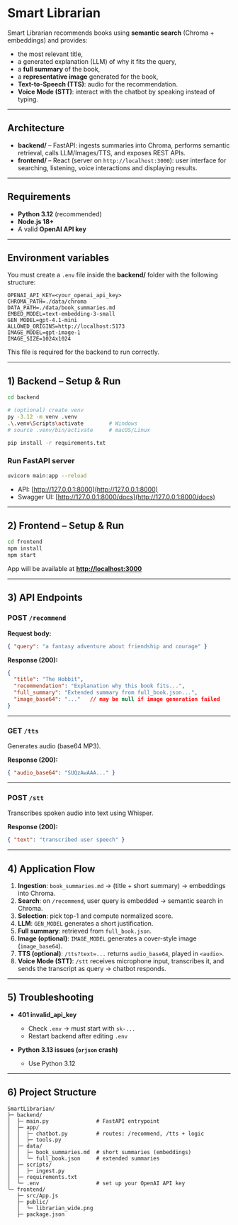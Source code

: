 # Smart Librarian 

Smart Librarian recommends books using **semantic search** (Chroma + embeddings) and provides:

* the most relevant title,
* a generated explanation (LLM) of why it fits the query,
* a **full summary** of the book,
* a **representative image** generated for the book,
* **Text-to-Speech (TTS)**: audio for the recommendation.
* **Voice Mode (STT)**: interact with the chatbot by speaking instead of typing.

---

## Architecture

* **backend/** – FastAPI: ingests summaries into Chroma, performs semantic retrieval, calls LLM/Images/TTS, and exposes REST APIs.
* **frontend/** – React (server on `http://localhost:3000`): user interface for searching, listening, voice interactions and displaying results.

---

## Requirements

* **Python 3.12** (recommended)
* **Node.js 18+** 
* A valid **OpenAI API key**

---

## Environment variables

You must create a `.env` file inside the **backend/** folder with the following structure:

```
OPENAI_API_KEY=<your_openai_api_key>
CHROMA_PATH=./data/chroma
DATA_PATH=./data/book_summaries.md
EMBED_MODEL=text-embedding-3-small
GEN_MODEL=gpt-4.1-mini
ALLOWED_ORIGINS=http://localhost:5173
IMAGE_MODEL=gpt-image-1
IMAGE_SIZE=1024x1024
```

This file is required for the backend to run correctly.

---

## 1) Backend – Setup & Run

```bash
cd backend

# (optional) create venv
py -3.12 -m venv .venv
.\.venv\Scripts\activate        # Windows
# source .venv/bin/activate     # macOS/Linux

pip install -r requirements.txt
```

### Run FastAPI server

```bash
uvicorn main:app --reload
```

* API: [http://127.0.0.1:8000](http://127.0.0.1:8000)
* Swagger UI: [http://127.0.0.1:8000/docs](http://127.0.0.1:8000/docs)

---

## 2) Frontend – Setup & Run

```bash
cd frontend
npm install
npm start
```

App will be available at **[http://localhost:3000](http://localhost:3000)**

---

## 3) API Endpoints

### **POST** `/recommend`

**Request body:**

```json
{ "query": "a fantasy adventure about friendship and courage" }
```

**Response (200):**

```json
{
  "title": "The Hobbit",
  "recommendation": "Explanation why this book fits...",
  "full_summary": "Extended summary from full_book.json...",
  "image_base64": "..."   // may be null if image generation failed
}
```

---

### **GET** `/tts`

Generates audio (base64 MP3).


**Response (200):**

```json
{ "audio_base64": "SUQzAwAAA..." }
```

---

### **POST** `/stt`

Transcribes spoken audio into text using Whisper.

**Response (200):**

```json
{ "text": "transcribed user speech" }
```

---

## 4) Application Flow

1. **Ingestion**: `book_summaries.md` → (title + short summary) → embeddings into Chroma.
2. **Search**: on `/recommend`, user query is embedded → semantic search in Chroma.
3. **Selection**: pick top-1 and compute normalized score.
4. **LLM**: `GEN_MODEL` generates a short justification.
5. **Full summary**: retrieved from `full_book.json`.
6. **Image (optional)**: `IMAGE_MODEL` generates a cover-style image (`image_base64`).
7. **TTS (optional)**: `/tts?text=...` returns `audio_base64`, played in `<audio>`.
8. **Voice Mode (STT)**: `/stt` receives microphone input, transcribes it, and sends the transcript as query → chatbot responds.

---

## 5) Troubleshooting

* **401 invalid\_api\_key**

  * Check `.env` → must start with `sk-...`
  * Restart backend after editing `.env`

* **Python 3.13 issues (`orjson` crash)**

  * Use Python 3.12

---

## 6) Project Structure

```
SmartLibrarian/
├─ backend/
│  ├─ main.py               # FastAPI entrypoint
│  ├─ app/
│  │  ├─ chatbot.py         # routes: /recommend, /tts + logic
│  │  ├─ tools.py
│  ├─ data/
│  │  ├─ book_summaries.md  # short summaries (embeddings)
│  │  └─ full_book.json     # extended summaries
│  ├─ scripts/
│  │  ├─ ingest.py
│  ├─ requirements.txt
│  └─ .env                  # set up your OpenAI API key
└─ frontend/
   ├─ src/App.js
   ├─ public/
   │  └─ librarian_wide.png
   ├─ package.json
```
